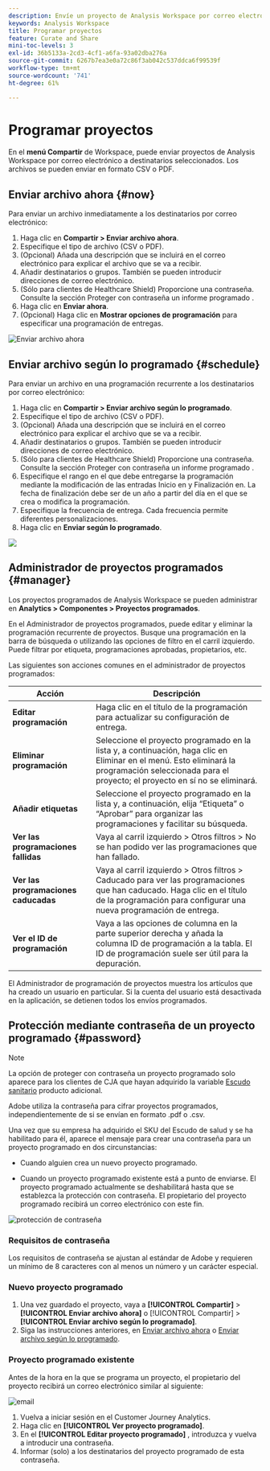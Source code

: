 ```yaml
---
description: Envíe un proyecto de Analysis Workspace por correo electrónico o programe su entrega.
keywords: Analysis Workspace
title: Programar proyectos
feature: Curate and Share
mini-toc-levels: 3
exl-id: 36b5133a-2cd3-4cf1-a6fa-93a02dba276a
source-git-commit: 6267b7ea3e0a72c86f3ab042c537ddca6f99539f
workflow-type: tm+mt
source-wordcount: '741'
ht-degree: 61%

---
```


# Programar proyectos

En el **menú Compartir** de Workspace, puede enviar proyectos de Analysis Workspace por correo electrónico a destinatarios seleccionados. Los archivos se pueden enviar en formato CSV o PDF.

## Enviar archivo ahora {#now}

Para enviar un archivo inmediatamente a los destinatarios por correo electrónico:

1. Haga clic en **Compartir > Enviar archivo ahora**.
1. Especifique el tipo de archivo (CSV o PDF).
1. (Opcional) Añada una descripción que se incluirá en el correo electrónico para explicar el archivo que se va a recibir.
1. Añadir destinatarios o grupos. También se pueden introducir direcciones de correo electrónico.
1. (Sólo para clientes de Healthcare Shield) Proporcione una contraseña. Consulte la sección Proteger con contraseña un informe programado .
1. Haga clic en **Enviar ahora**.
1. (Opcional) Haga clic en **Mostrar opciones de programación** para especificar una programación de entregas.

![Enviar archivo ahora](assets/send-file-no-scheduling-options.JPG)

## Enviar archivo según lo programado {#schedule}

Para enviar un archivo en una programación recurrente a los destinatarios por correo electrónico:

1. Haga clic en **Compartir > Enviar archivo según lo programado**.
1. Especifique el tipo de archivo (CSV o PDF).
1. (Opcional) Añada una descripción que se incluirá en el correo electrónico para explicar el archivo que se va a recibir.
1. Añadir destinatarios o grupos. También se pueden introducir direcciones de correo electrónico.
1. (Sólo para clientes de Healthcare Shield) Proporcione una contraseña. Consulte la sección Proteger con contraseña un informe programado .
1. Especifique el rango en el que debe entregarse la programación mediante la modificación de las entradas Inicio en y Finalización en. La fecha de finalización debe ser de un año a partir del día en el que se crea o modifica la programación.
1. Especifique la frecuencia de entrega. Cada frecuencia permite diferentes personalizaciones.
1. Haga clic en **Enviar según lo programado**.

![](assets/send-file.JPG)

## Administrador de proyectos programados {#manager}

Los proyectos programados de Analysis Workspace se pueden administrar en **Analytics > Componentes > Proyectos programados**.

En el Administrador de proyectos programados, puede editar y eliminar la programación recurrente de proyectos. Busque una programación en la barra de búsqueda o utilizando las opciones de filtro en el carril izquierdo. Puede filtrar por etiqueta, programaciones aprobadas, propietarios, etc.

Las siguientes son acciones comunes en el administrador de proyectos programados:

| Acción | Descripción |
|---|---|
| **Editar programación** | Haga clic en el título de la programación para actualizar su configuración de entrega. |
| **Eliminar programación** | Seleccione el proyecto programado en la lista y, a continuación, haga clic en Eliminar en el menú. Esto eliminará la programación seleccionada para el proyecto; el proyecto en sí no se eliminará. |
| **Añadir etiquetas** | Seleccione el proyecto programado en la lista y, a continuación, elija “Etiqueta” o “Aprobar” para organizar las programaciones y facilitar su búsqueda. |
| **Ver las programaciones fallidas** | Vaya al carril izquierdo > Otros filtros > No se han podido ver las programaciones que han fallado. |
| **Ver las programaciones caducadas** | Vaya al carril izquierdo > Otros filtros > Caducado para ver las programaciones que han caducado. Haga clic en el título de la programación para configurar una nueva programación de entrega. |
| **Ver el ID de programación** | Vaya a las opciones de columna en la parte superior derecha y añada la columna ID de programación a la tabla. El ID de programación suele ser útil para la depuración. |

El Administrador de programación de proyectos muestra los artículos que ha creado un usuario en particular. Si la cuenta del usuario está desactivada en la aplicación, se detienen todos los envíos programados.

## Protección mediante contraseña de un proyecto programado {#password}

>[!NOTE]
>
>La opción de proteger con contraseña un proyecto programado solo aparece para los clientes de CJA que hayan adquirido la variable [Escudo sanitario](https://experienceleague.adobe.com/docs/blueprints-learn/architecture/vertical-blueprints/healthcare-vertical.html%3Flang%3Den) producto adicional.

Adobe utiliza la contraseña para cifrar proyectos programados, independientemente de si se envían en formato .pdf o .csv.

Una vez que su empresa ha adquirido el SKU del Escudo de salud y se ha habilitado para él, aparece el mensaje para crear una contraseña para un proyecto programado en dos circunstancias:

* Cuando alguien crea un nuevo proyecto programado.

* Cuando un proyecto programado existente está a punto de enviarse. El proyecto programado actualmente se deshabilitará hasta que se establezca la protección con contraseña. El propietario del proyecto programado recibirá un correo electrónico con este fin.

![protección de contraseña](assets/password.png)

### Requisitos de contraseña

Los requisitos de contraseña se ajustan al estándar de Adobe y requieren un mínimo de 8 caracteres con al menos un número y un carácter especial.

### Nuevo proyecto programado

1. Una vez guardado el proyecto, vaya a **[!UICONTROL Compartir]** > **[!UICONTROL Enviar archivo ahora]** o [!UICONTROL Compartir] > **[!UICONTROL Enviar archivo según lo programado]**.
1. Siga las instrucciones anteriores, en [Enviar archivo ahora](https://experienceleague.adobe.com/docs/analytics-platform/using/cja-workspace/curate-share/t-schedule-report.html#now) o [Enviar archivo según lo programado](https://experienceleague.adobe.com/docs/analytics-platform/using/cja-workspace/curate-share/t-schedule-report.html#schedule).

### Proyecto programado existente

Antes de la hora en la que se programa un proyecto, el propietario del proyecto recibirá un correo electrónico similar al siguiente:

![email](assets/email-password.png)

1. Vuelva a iniciar sesión en el Customer Journey Analytics.
1. Haga clic en **[!UICONTROL Ver proyecto programado]**.
1. En el **[!UICONTROL Editar proyecto programado]** , introduzca y vuelva a introducir una contraseña.
1. Informar (solo) a los destinatarios del proyecto programado de esta contraseña.


